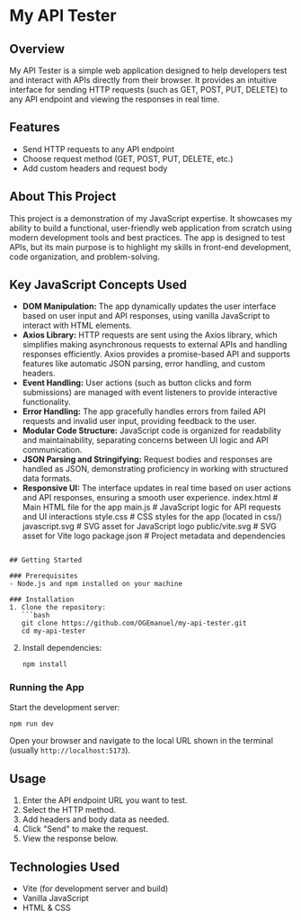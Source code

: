 # My API Tester

## Overview

My API Tester is a simple web application designed to help developers test and interact with APIs directly from their browser. It provides an intuitive interface for sending HTTP requests (such as GET, POST, PUT, DELETE) to any API endpoint and viewing the responses in real time.

## Features

- Send HTTP requests to any API endpoint
- Choose request method (GET, POST, PUT, DELETE, etc.)
- Add custom headers and request body

## About This Project

This project is a demonstration of my JavaScript expertise. It showcases my ability to build a functional, user-friendly web application from scratch using modern development tools and best practices. The app is designed to test APIs, but its main purpose is to highlight my skills in front-end development, code organization, and problem-solving.

## Key JavaScript Concepts Used

- **DOM Manipulation:** The app dynamically updates the user interface based on user input and API responses, using vanilla JavaScript to interact with HTML elements.
- **Axios Library:** HTTP requests are sent using the Axios library, which simplifies making asynchronous requests to external APIs and handling responses efficiently. Axios provides a promise-based API and supports features like automatic JSON parsing, error handling, and custom headers.
- **Event Handling:** User actions (such as button clicks and form submissions) are managed with event listeners to provide interactive functionality.
- **Error Handling:** The app gracefully handles errors from failed API requests and invalid user input, providing feedback to the user.
- **Modular Code Structure:** JavaScript code is organized for readability and maintainability, separating concerns between UI logic and API communication.
- **JSON Parsing and Stringifying:** Request bodies and responses are handled as JSON, demonstrating proficiency in working with structured data formats.
- **Responsive UI:** The interface updates in real time based on user actions and API responses, ensuring a smooth user experience.
  index.html # Main HTML file for the app
  main.js # JavaScript logic for API requests and UI interactions
  style.css # CSS styles for the app (located in css/)
  javascript.svg # SVG asset for JavaScript logo
  public/vite.svg # SVG asset for Vite logo
  package.json # Project metadata and dependencies

````

## Getting Started

### Prerequisites
- Node.js and npm installed on your machine

### Installation
1. Clone the repository:
   ```bash
   git clone https://github.com/OGEmanuel/my-api-tester.git
   cd my-api-tester
````

2. Install dependencies:
   ```bash
   npm install
   ```

### Running the App

Start the development server:

```bash
npm run dev
```

Open your browser and navigate to the local URL shown in the terminal (usually `http://localhost:5173`).

## Usage

1. Enter the API endpoint URL you want to test.
2. Select the HTTP method.
3. Add headers and body data as needed.
4. Click "Send" to make the request.
5. View the response below.

## Technologies Used

- Vite (for development server and build)
- Vanilla JavaScript
- HTML & CSS
